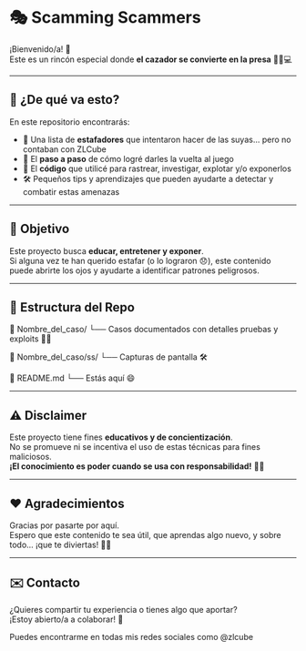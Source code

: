 # 🎭 Scamming Scammers

¡Bienvenido/a! 👋  
Este es un rincón especial donde **el cazador se convierte en la presa** 🕵️‍♂️💻

---

## 🧠 ¿De qué va esto?

En este repositorio encontrarás:

- 🎯 Una lista de **estafadores** que intentaron hacer de las suyas... pero no contaban con ZLCube
- 🧩 El **paso a paso** de cómo logré darles la vuelta al juego  
- 🧪 El **código** que utilicé para rastrear, investigar, explotar y/o exponerlos  
- 🛠️ Pequeños tips y aprendizajes que pueden ayudarte a detectar y combatir estas amenazas

---

## 📜 Objetivo

Este proyecto busca **educar, entretener y exponer**.  
Si alguna vez te han querido estafar (o lo lograron 😞), este contenido puede abrirte los ojos y ayudarte a identificar patrones peligrosos.

---

## 📂 Estructura del Repo

📁 Nombre_del_caso/ └── Casos documentados con detalles pruebas y exploits 🕵️‍♀️

📁 Nombre_del_caso/ss/ └── Capturas de pantalla 🛠️

📄 README.md └── Estás aquí 😄

---

## ⚠️ Disclaimer

Este proyecto tiene fines **educativos y de concientización**.  
No se promueve ni se incentiva el uso de estas técnicas para fines maliciosos.  
**¡El conocimiento es poder cuando se usa con responsabilidad!** 🧘‍♂️

---

## ❤️ Agradecimientos

Gracias por pasarte por aquí.  
Espero que este contenido te sea útil, que aprendas algo nuevo, y sobre todo... ¡que te diviertas! 🧠✨

---

## ✉️ Contacto

¿Quieres compartir tu experiencia o tienes algo que aportar?  
¡Estoy abierto/a a colaborar! 🤝 

Puedes encontrarme en todas mis redes sociales como @zlcube
